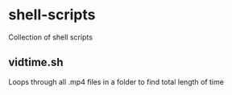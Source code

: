 # shell-scripts

Collection of shell scripts

## vidtime.sh

Loops through all .mp4 files in a folder to find total length of time
